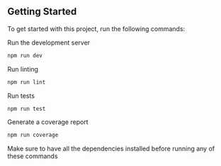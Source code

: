 ## Getting Started

To get started with this project, run the following commands:

Run the development server
```bash
npm run dev
```

Run linting
```bash
npm run lint
```

Run tests
```bash
npm run test
```

Generate a coverage report
```bash
npm run coverage
```

Make sure to have all the dependencies installed before running any of these commands